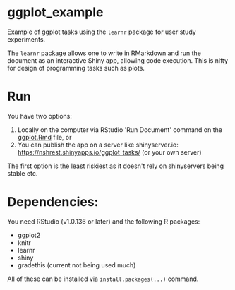 # ggplot_example

Example of ggplot tasks using the `learnr` package for user study experiments. 

The `learnr` package allows one to write in RMarkdown and run the document as an interactive Shiny app, allowing code execution. This is nifty for design of programming tasks such as plots.

# Run
You have two options:
1) Locally on the computer via RStudio 'Run Document' command on the [ggplot.Rmd](https://github.com/nischalshrestha/ggplot_example/blob/master/ggplot/ggplot.Rmd) file, or
2) You can publish the app on a server like shinyserver.io: https://nshrest.shinyapps.io/ggplot_tasks/ (or your own server)

The first option is the least riskiest as it doesn't rely on shinyservers being stable etc.

# Dependencies:

You need RStudio (v1.0.136 or later) and the following R packages:

- ggplot2
- knitr
- learnr
- shiny
- gradethis (current not being used much)

All of these can be installed via `install.packages(...)` command. 

